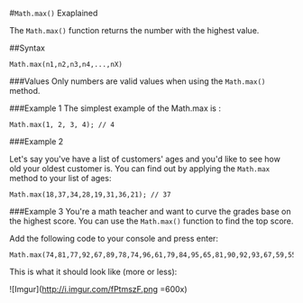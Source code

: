 #`Math.max()` Exaplained

The `Math.max()` function returns the number with the highest value. 

##Syntax

```
Math.max(n1,n2,n3,n4,...,nX)

``` 

###Values
Only numbers are valid values when using the `Math.max()` method.


###Example 1
The simplest example of the Math.max is :

```
Math.max(1, 2, 3, 4); // 4
```
###Example 2

Let's say you've have a list of customers' ages and you'd like to see how old your oldest customer is. You can find out by applying the `Math.max` method to your list of ages:

```
Math.max(18,37,34,28,19,31,36,21); // 37

```

###Example 3
You're a math teacher and want to curve the grades base on the highest score. You can use the `Math.max()` function to find the top score.

Add the following code to your console and press enter:

```
Math.max(74,81,77,92,67,89,78,74,96,61,79,84,95,65,81,90,92,93,67,59,55,70);
```
This is what it should look like (more or less):

![Imgur](http://i.imgur.com/fPtmszF.png =600x)






